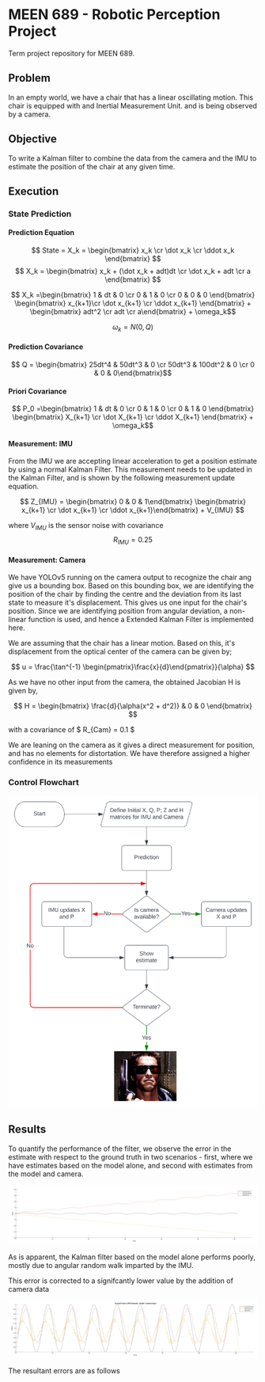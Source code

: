 # MEEN 689 - Robotic Perception Project
Term project repository for MEEN 689.

## Problem

In an empty world, we have a chair that has a linear oscillating motion. This chair is equipped with and Inertial Measurement Unit. and is being observed by a camera.

## Objective

To write a Kalman filter to combine the data from the camera and the IMU to estimate the position of the chair at any given time.

## Execution

### State Prediction

#### Prediction Equation

$$ State  = X_k = \begin{bmatrix} x_k \cr \dot x_k \cr \ddot x_k \end{bmatrix} $$
$$ X_k = \begin{bmatrix} x_k + (\dot x_k + adt)dt \cr \dot x_k + adt \cr a \end{bmatrix} $$

$$ X_k =\begin{bmatrix} 1 & dt & 0 \cr 0 & 1 & 0 \cr 0 & 0 & 0 \end{bmatrix} \begin{bmatrix} x_{k+1}\cr \dot x_{k+1} \cr \ddot x_{k+1} \end{bmatrix} + \begin{bmatrix} adt^2 \cr adt \cr a\end{bmatrix} + \omega_k$$

$$\omega_k = N(0, Q) $$

#### Prediction Covariance

$$ Q = \begin{bmatrix} 25dt^4 & 50dt^3 & 0 \cr 50dt^3 & 100dt^2 & 0 \cr 0 & 0 & 0\end{bmatrix}$$

#### Priori Covariance

$$ P_0 =\begin{bmatrix} 1 & dt & 0 \cr 0 & 1 & 0 \cr 0 & 1 & 0 \end{bmatrix}  \begin{bmatrix} X_{k+1} \cr \dot X_{k+1} \cr \ddot X_{k+1} \end{bmatrix} + \omega_k$$

#### Measurement: IMU
From the IMU we are accepting linear acceleration to get a position estimate by using a normal Kalman Filter. This measurement needs to be updated in the Kalman Filter, and is shown by the following measurement update equation.

$$ Z_{IMU} = \begin{bmatrix} 0 & 0 & 1\end{bmatrix} \begin{bmatrix} x_{k+1} \cr \dot x_{k+1} \cr \ddot x_{k+1}\end{bmatrix} + V_{IMU} $$

where $V_{IMU}$ is the sensor noise with covariance $$R_{IMU} = 0.25$$

#### Measurement: Camera
We have YOLOv5 running on the camera output to recognize the chair ang give us a bounding box. Based on this bounding box, we are identifying the position of the chair by finding the centre and the deviation from its last state to measure it's displacement. This gives us one input for the chair's position. Since we are identifying position from angular deviation, a non-linear function is used, and hence a Extended Kalman Filter is implemented here.

We are assuming that the chair has a linear motion. Based on this, it's displacement from the optical center of the camera can be given by;

$$ u = \frac{\tan^{-1} \begin{pmatrix}\frac{x}{d}\end{pmatrix}}{\alpha}   $$

As we have no other input from the camera, the obtained Jacobian H is given by,

$$ H = \begin{bmatrix} \frac{d}{\alpha(x^2 + d^2)} & 0 & 0 \end{bmatrix} $$

with a covariance of $ R_{Cam} = 0.1 $



We are leaning on the camera as it gives a direct measurement for position, and has no elements for distortation. We have therefore assigned a higher confidence in its measurements

### Control Flowchart

<img title="Control Flow" src="control_flowchart.svg">




## Results

To quantify the performance of the filter, we observe the error in the estimate with respect to the ground truth in two scenarios - first, where we have estimates based on the model alone, and second with estimates from the model and camera. 

<img title="Ground Truth vs Model Only Estimate" src="gtvsmodel.svg">

As is apparent, the Kalman filter based on the model alone performs poorly, mostly due to angular random walk imparted by the IMU.

This error is corrected to a signifcantly lower value by the addition of camera data

<img title="Ground Truth vs EKF Estimate" src="gtvsekf.svg">

The resultant errors are as follows







